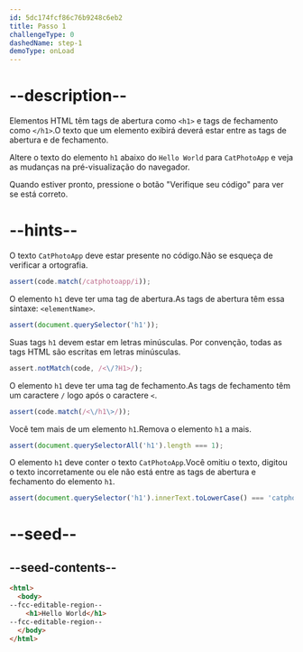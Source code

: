 ```yaml
---
id: 5dc174fcf86c76b9248c6eb2
title: Passo 1
challengeType: 0
dashedName: step-1
demoType: onLoad
---
```


# --description--

Elementos HTML têm tags de abertura como `<h1>` e tags de fechamento como `</h1>`.O texto que um elemento exibirá deverá estar entre as tags de abertura e de fechamento.

Altere o texto do elemento `h1` abaixo do `Hello World` para `CatPhotoApp` e veja
as mudanças na pré-visualização do navegador.

Quando estiver pronto, pressione o botão "Verifique seu código" para ver se está correto.

# --hints--

O texto `CatPhotoApp` deve estar presente no código.Não se esqueça de verificar a ortografia.

```js
assert(code.match(/catphotoapp/i));
```

O elemento `h1` deve ter uma tag de abertura.As tags de abertura têm essa sintaxe: `<elementName>`.

```js
assert(document.querySelector('h1'));
```

Suas tags `h1` devem estar em letras minúsculas. Por convenção, todas as tags HTML são escritas em letras minúsculas.

```js
assert.notMatch(code, /<\/?H1>/);
```

O elemento `h1` deve ter uma tag de fechamento.As tags de fechamento têm um caractere `/` logo após o caractere `<`.

```js
assert(code.match(/<\/h1\>/));
```

Você tem mais de um elemento `h1`.Remova o elemento `h1` a mais.

```js
assert(document.querySelectorAll('h1').length === 1);
```

O elemento `h1` deve conter o texto `CatPhotoApp`.Você omitiu o texto, digitou o texto incorretamente ou ele não está entre as tags de abertura e fechamento do elemento `h1`.

```js
assert(document.querySelector('h1').innerText.toLowerCase() === 'catphotoapp');
```

# --seed--

## --seed-contents--

```html
<html>
  <body>
--fcc-editable-region--
    <h1>Hello World</h1>
--fcc-editable-region--
  </body>
</html>
```


